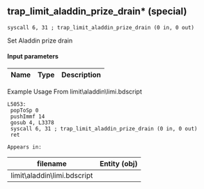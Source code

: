 ## trap_limit_aladdin_prize_drain* (special)

`syscall 6, 31 ; trap_limit_aladdin_prize_drain (0 in, 0 out)`

Set Aladdin prize drain

#### Input parameters
| Name | Type | Description
|------|------|------------


Example Usage From limit\aladdin\limi.bdscript
```plaintext
L5053:
 popToSp 0
 pushImmf 14
 gosub 4, L3378
 syscall 6, 31 ; trap_limit_aladdin_prize_drain (0 in, 0 out)
 ret
```





	Appears in:
| filename | Entity (obj)
|----------|-------------
| limit\aladdin\limi.bdscript       |           



